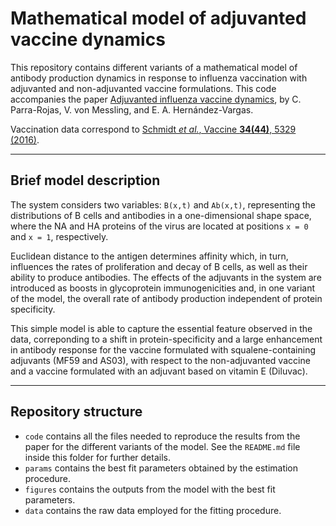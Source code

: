 # Mathematical model of adjuvanted vaccine dynamics

This repository contains different variants of a mathematical model of antibody production dynamics in response to influenza vaccination with adjuvanted and non-adjuvanted vaccine formulations. This code accompanies the paper [Adjuvanted influenza vaccine dynamics](https://www.nature.com/articles/s41598-018-36426-9), by C. Parra-Rojas, V. von Messling, and E. A. Hernández-Vargas.

Vaccination data correspond to [Schmidt *et al.*, Vaccine **34(44)**, 5329 (2016)](http://www.sciencedirect.com/science/article/pii/S0264410X16307897).

---

## Brief model description

The system considers two variables: `B(x,t)` and `Ab(x,t)`, representing the distributions of B cells and antibodies in a one-dimensional shape space, where the NA and HA proteins of the virus are located at positions `x = 0` and `x = 1`, respectively.

Euclidean distance to the antigen determines affinity which, in turn, influences the rates of proliferation and decay of B cells, as well as their ability to produce antibodies. The effects of the adjuvants in the system are introduced as boosts in glycoprotein immunogenicities and, in one variant of the model, the overall rate of antibody production independent of protein specificity.

This simple model is able to capture the essential feature observed in the data, correponding to a shift in protein-specificity and a large enhancement in antibody response for the vaccine formulated with squalene-containing adjuvants (MF59 and AS03), with respect to the non-adjuvanted vaccine and a vaccine formulated with an adjuvant based on vitamin E (Diluvac).

---


## Repository structure

- `code` contains all the files needed to reproduce the results from the paper for the different variants of the model. See the `README.md` file inside this folder for further details.
- `params` contains the best fit parameters obtained by the estimation procedure.
- `figures` contains the outputs from the model with the best fit parameters.
- `data` contains the raw data employed for the fitting procedure.
